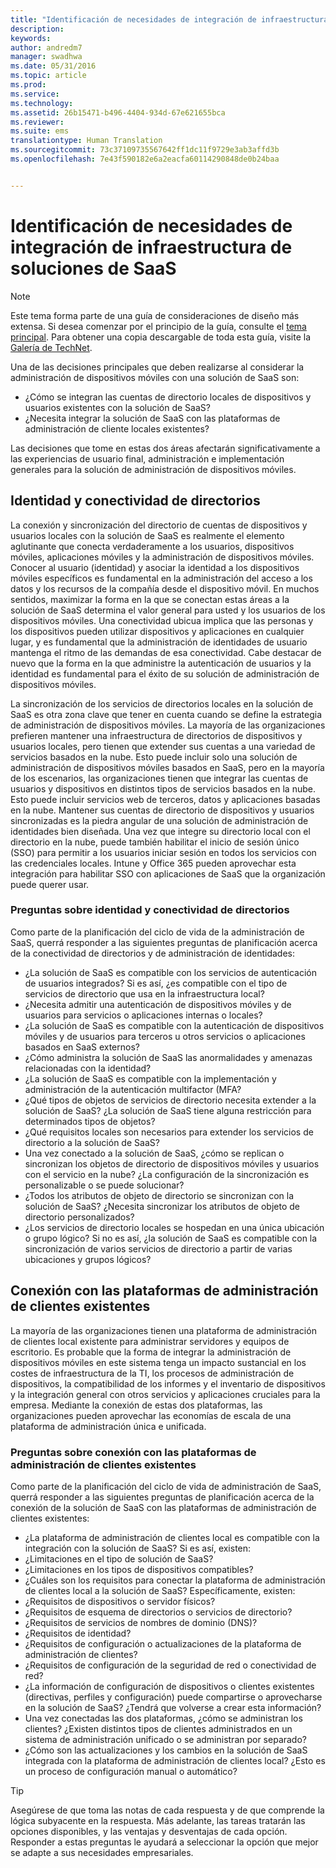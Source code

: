 ```yaml
---
title: "Identificación de necesidades de integración de infraestructura de soluciones de SaaS"
description: 
keywords: 
author: andredm7
manager: swadhwa
ms.date: 05/31/2016
ms.topic: article
ms.prod: 
ms.service: 
ms.technology: 
ms.assetid: 26b15471-b496-4404-934d-67e621655bca
ms.reviewer: 
ms.suite: ems
translationtype: Human Translation
ms.sourcegitcommit: 73c37109735567642ff1dc11f9729e3ab3affd3b
ms.openlocfilehash: 7e43f590182e6a2eacfa60114290848de0b24baa


---
```


# Identificación de necesidades de integración de infraestructura de soluciones de SaaS

>[!NOTE]
>Este tema forma parte de una guía de consideraciones de diseño más extensa. Si desea comenzar por el principio de la guía, consulte el [tema principal](mdm-design-considerations-guide.md). Para obtener una copia descargable de toda esta guía, visite la [Galería de TechNet](https://gallery.technet.microsoft.com/Mobile-Device-Management-7d401582).

Una de las decisiones principales que deben realizarse al considerar la administración de dispositivos móviles con una solución de SaaS son:

- ¿Cómo se integran las cuentas de directorio locales de dispositivos y usuarios existentes con la solución de SaaS?
- ¿Necesita integrar la solución de SaaS con las plataformas de administración de cliente locales existentes?

Las decisiones que tome en estas dos áreas afectarán significativamente a las experiencias de usuario final, administración e implementación generales para la solución de administración de dispositivos móviles.

## Identidad y conectividad de directorios

La conexión y sincronización del directorio de cuentas de dispositivos y usuarios locales con la solución de SaaS es realmente el elemento aglutinante que conecta verdaderamente a los usuarios, dispositivos móviles, aplicaciones móviles y la administración de dispositivos móviles. Conocer al usuario (identidad) y asociar la identidad a los dispositivos móviles específicos es fundamental en la administración del acceso a los datos y los recursos de la compañía desde el dispositivo móvil. En muchos sentidos, maximizar la forma en la que se conectan estas áreas a la solución de SaaS determina el valor general para usted y los usuarios de los dispositivos móviles.  Una conectividad ubicua implica que las personas y los dispositivos pueden utilizar dispositivos y aplicaciones en cualquier lugar, y es fundamental que la administración de identidades de usuario mantenga el ritmo de las demandas de esa conectividad. Cabe destacar de nuevo que la forma en la que administre la autenticación de usuarios y la identidad es fundamental para el éxito de su solución de administración de dispositivos móviles.

La sincronización de los servicios de directorios locales en la solución de SaaS es otra zona clave que tener en cuenta cuando se define la estrategia de administración de dispositivos móviles. La mayoría de las organizaciones prefieren mantener una infraestructura de directorios de dispositivos y usuarios locales, pero tienen que extender sus cuentas a una variedad de servicios basados en la nube. Esto puede incluir solo una solución de administración de dispositivos móviles basados en SaaS, pero en la mayoría de los escenarios, las organizaciones tienen que integrar las cuentas de usuarios y dispositivos en distintos tipos de servicios basados en la nube. Esto puede incluir servicios web de terceros, datos y aplicaciones basadas en la nube. Mantener sus cuentas de directorio de dispositivos y usuarios sincronizadas es la piedra angular de una solución de administración de identidades bien diseñada. Una vez que integre su directorio local con el directorio en la nube, puede también habilitar el inicio de sesión único (SSO) para permitir a los usuarios iniciar sesión en todos los servicios con las credenciales locales. <token>Intune</token> y Office 365 pueden aprovechar esta integración para habilitar SSO con aplicaciones de SaaS que la organización puede querer usar.

### Preguntas sobre identidad y conectividad de directorios

Como parte de la planificación del ciclo de vida de la administración de SaaS, querrá responder a las siguientes preguntas de planificación acerca de la conectividad de directorios y de administración de identidades:

- ¿La solución de SaaS es compatible con los servicios de autenticación de usuarios integrados? Si es así, ¿es compatible con el tipo de servicios de directorio que usa en la infraestructura local?
- ¿Necesita admitir una autenticación de dispositivos móviles y de usuarios para servicios o aplicaciones internas o locales?
- ¿La solución de SaaS es compatible con la autenticación de dispositivos móviles y de usuarios para terceros u otros servicios o aplicaciones basados en SaaS externos?
- ¿Cómo administra la solución de SaaS las anormalidades y amenazas relacionadas con la identidad?
- ¿La solución de SaaS es compatible con la implementación y administración de la autenticación multifactor (MFA?
- ¿Qué tipos de objetos de servicios de directorio necesita extender a la solución de SaaS? ¿La solución de SaaS tiene alguna restricción para determinados tipos de objetos?
- ¿Qué requisitos locales son necesarios para extender los servicios de directorio a la solución de SaaS?
- Una vez conectado a la solución de SaaS, ¿cómo se replican o sincronizan los objetos de directorio de dispositivos móviles y usuarios con el servicio en la nube? ¿La configuración de la sincronización es personalizable o se puede solucionar?
- ¿Todos los atributos de objeto de directorio se sincronizan con la solución de SaaS? ¿Necesita sincronizar los atributos de objeto de directorio personalizados?
- ¿Los servicios de directorio locales se hospedan en una única ubicación o grupo lógico? Si no es así, ¿la solución de SaaS es compatible con la sincronización de varios servicios de directorio a partir de varias ubicaciones y grupos lógicos?

## Conexión con las plataformas de administración de clientes existentes

La mayoría de las organizaciones tienen una plataforma de administración de clientes local existente para administrar servidores y equipos de escritorio. Es probable que la forma de integrar la administración de dispositivos móviles en este sistema tenga un impacto sustancial en los costes de infraestructura de la TI, los procesos de administración de dispositivos, la compatibilidad de los informes y el inventario de dispositivos y la integración general con otros servicios y aplicaciones cruciales para la empresa. Mediante la conexión de estas dos plataformas, las organizaciones pueden aprovechar las economías de escala de una plataforma de administración única e unificada.

### Preguntas sobre conexión con las plataformas de administración de clientes existentes

Como parte de la planificación del ciclo de vida de administración de SaaS, querrá responder a las siguientes preguntas de planificación acerca de la conexión de la solución de SaaS con las plataformas de administración de clientes existentes:

- ¿La plataforma de administración de clientes local es compatible con la integración con la solución de SaaS? Si es así, existen:
 - ¿Limitaciones en el tipo de solución de SaaS?
 - ¿Limitaciones en los tipos de dispositivos compatibles?
- ¿Cuáles son los requisitos para conectar la plataforma de administración de clientes local a la solución de SaaS? Específicamente, existen:
 - ¿Requisitos de dispositivos o servidor físicos?
 - ¿Requisitos de esquema de directorios o servicios de directorio?
 - ¿Requisitos de servicios de nombres de dominio (DNS)?
 - ¿Requisitos de identidad?
 - ¿Requisitos de configuración o actualizaciones de la plataforma de administración de clientes?
 - ¿Requisitos de configuración de la seguridad de red o conectividad de red?
- ¿La información de configuración de dispositivos o clientes existentes (directivas, perfiles y configuración) puede compartirse o aprovecharse en la solución de SaaS? ¿Tendrá que volverse a crear esta información?
- Una vez conectadas las dos plataformas, ¿cómo se administran los clientes? ¿Existen distintos tipos de clientes administrados en un sistema de administración unificado o se administran por separado?
- ¿Cómo son las actualizaciones y los cambios en la solución de SaaS integrada con la plataforma de administración de clientes local? ¿Esto es un proceso de configuración manual o automático?

>[!TIP]
>Asegúrese de que toma las notas de cada respuesta y de que comprende la lógica subyacente en la respuesta. Más adelante, las tareas tratarán las opciones disponibles, y las ventajas y desventajas de cada opción.  Responder a estas preguntas le ayudará a seleccionar la opción que mejor se adapte a sus necesidades empresariales.


<!--HONumber=Jun16_HO4-->


